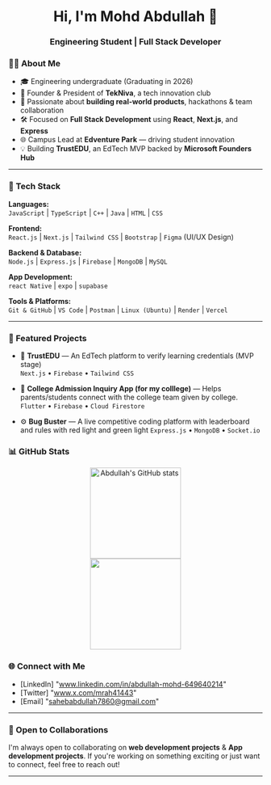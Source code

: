 
<h1 align="center">Hi, I'm Mohd Abdullah 👋</h1>
<h3 align="center">Engineering Student | Full Stack Developer </h3>



### 👨‍💻 About Me

- 🎓 Engineering undergraduate (Graduating in 2026)
- 🚀 Founder & President of **TekNiva**, a tech innovation club
- 🧠 Passionate about **building real-world products**, hackathons & team collaboration
- 🛠️ Focused on **Full Stack Development** using **React**, **Next.js**, and **Express**
- 🌐 Campus Lead at **Edventure Park** — driving student innovation
- 💡 Building **TrustEDU**, an EdTech MVP backed by **Microsoft Founders Hub**

---

### 🧰 Tech Stack

**Languages:**  
`JavaScript` | `TypeScript` | `C++` | `Java` | `HTML` | `CSS`

**Frontend:**  
`React.js` | `Next.js` | `Tailwind CSS` | `Bootstrap` | `Figma` (UI/UX Design)

**Backend & Database:**  
`Node.js` | `Express.js` | `Firebase` | `MongoDB` | `MySQL`

**App Development:**  
`react Native` | `expo` | `supabase` 

**Tools & Platforms:**  
`Git & GitHub` | `VS Code` | `Postman` | `Linux (Ubuntu)` | `Render` | `Vercel`

---

### 📌 Featured Projects

- 🔐 **TrustEDU** — An EdTech platform to verify learning credentials (MVP stage)  
  `Next.js` • `Firebase` • `Tailwind CSS`

- 🏫 **College Admission Inquiry App (for my colllege)** — Helps parents/students connect with the college team given by college. 
  `Flutter` • `Firebase` • `Cloud Firestore`

- ⚙️ **Bug Buster** — A live competitive coding platform with leaderboard and rules with red light and green light
  `Express.js` • `MongoDB` • `Socket.io`

### 📊 GitHub Stats

<p align="center">
  <img src="https://github-readme-stats.vercel.app/api?username=AbdullahTheDev-buildit&show_icons=true&theme=github_dark" alt="Abdullah's GitHub stats" height="180em" />
  <br />
   <img src="https://github-readme-stats.vercel.app/api/top-langs/?username=AbdullahTheDev-buildit&layout=compact&theme=tokyonight" height="180em"/>
</p>

### 🌐 Connect with Me

- [LinkedIn] "www.linkedin.com/in/abdullah-mohd-649640214"
- [Twitter] "www.x.com/mrah41443"
- [Email] "sahebabdullah7860@gmail.com"

---

### 🤝 Open to Collaborations
I'm always open to collaborating on **web development projects** & **App development projects**. If you're working on something exciting or just want to connect, feel free to reach out!

---
